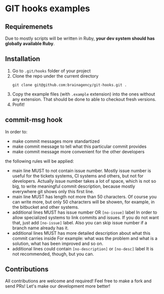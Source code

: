 # GIT hooks examples

## Requiremenets

Due to mostly scripts will be written in Ruby, __your dev system should has globally available Ruby__.

## Installation

1. Go to `.git/hooks` folder of your project
2. Clone the repo under the current directory
   ```
   git clone git@github.com:brainagency/git-hooks.git .
   ```
3. Copy the example files (with `.example` extension) into the ones without any extension. That should be done to able to checkout fresh versions.
4. Profit!

## commit-msg hook

In order to:
   * make commit messages more standartized
   * make commit message to tell what this particular commit provides
   * make commit message more convenient for the other developers

the following rules will be applied:
   * main line MUST to not contain issue number.
     Mostly issue number is useful for the tickets systems, CI systems and others, but not for
     developers. Actually issue number takes a lot of space, which is not so big, to write
     meaningful commit description, because mostly everywhere git shows only this first line.
   * main line MUST has length not more than 50 characters.
     Of course you can write more, but only 50 characters will be showen, for example, in the
     bitbucket and other systems.
   * additional lines MUST has issue number OR `[no-issue]` label
     In order to allow specialized systems to link commits and issues. If you do not want that,
     just add `[no-issue]` label. Also you can skip issue number if a branch name already has it.
   * additional lines MUST has more detailed description about what this commit carries inside
     For example: what was the problem and what is a solution, what has been improved and so on.
   * additional lines could contain `[no-description]` or `[no-desc]` label
     It is not recommended, though, but you can.

## Contributions

All contributions are welcome and required! Feel free to make a fork and send PRs! Let's make our
development more better!
